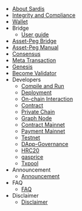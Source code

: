 - [About Sardis](intro.md)
- [Integrity and Compliance](Integrity.md)
- [Wallet](wallet.md)
- Bridge
    - [User guide](bridge/user_guide.md)
- [Asset-Peg Bridge](sardisbridge.md)
- [Asset-Peg Manual](bridge.md)
- [Consensus](consensus.md)
- [Meta Transaction](dev/meta_tx.md)
- [Genesis](genesis.md)
- [Become Validator](Validator.md)
- Developers
    - [Compile and Run](dev/install.md)
    - [Deployment](dev/deploy.md)
    - [On-chain Interaction](dev/sdk.md)
    - [Contract](dev/contract.md)
    - [Private Chain](dev/private_chain.md)
    - [Graph Node](dev/graphnode.md)
    - [Contract Mainnet](mainnet-contract.md)
    - [Payment Mainnet](mainnet-payment.md)
    - [Testnet](testnet.md)
    - [DApp-Governance](dev/dapp-gov.md)
    - [HRC20](dev/hrc20.md)
    - [gasprice](dev/gasprice.md)
    - [Txpool](dev/txpool.md)
- Announcement
    - [Announcement](Announcement.md)
- FAQ
    - [FAQ](faq.md)
- Disclaimer
    - [Disclaimer](disclaimer.md)
    
